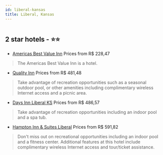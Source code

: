 ```yaml
---
id: liberal-kansas
title: Liberal, Kansas
---
```


<center><img src="https://us.dotwconnect.com/poze_hotel/13/1339528/OPxFHyrt_d950d168c9bdb2874edb70d6a394db13.jpg" alt="" /></center>


##  2 star hotels - ⭐️⭐️

-    [Americas Best Value Inn](https://us.hurb.com/hotels/liberal/americas-best-value-inn-JNP-JP999907?cmp=18055) Prices from R$ 228,47
   > The Americas Best Value Inn is a hotel.
-    [Quality Inn](https://us.hurb.com/hotels/liberal/quality-inn-JNP-JP064650?cmp=18055) Prices from R$ 481,48
   > Take advantage of recreation opportunities such as a seasonal outdoor pool, or other amenities including complimentary wireless Internet access and a picnic area.
-    [Days Inn Liberal KS](https://us.hurb.com/hotels/liberal/days-inn-liberal-ks-JNP-JP251686?cmp=18055) Prices from R$ 486,57
   > Take advantage of recreation opportunities including an indoor pool and a spa tub.
-    [Hampton Inn & Suites Liberal](https://us.hurb.com/hotels/liberal/hampton-inn-suites-liberal-JNP-JP031080?cmp=18055) Prices from R$ 591,82
   > Don't miss out on recreational opportunities including an indoor pool and a fitness center. Additional features at this hotel include complimentary wireless Internet access and tour/ticket assistance.
